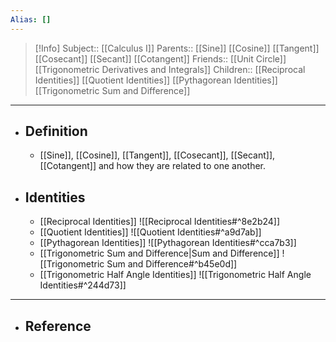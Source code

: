 ```yaml
---
Alias: []
---
```

> [!Info]
> Subject:: [[Calculus I]]
> Parents:: [[Sine]] [[Cosine]] [[Tangent]] [[Cosecant]] [[Secant]] [[Cotangent]]
> Friends:: [[Unit Circle]] [[Trigonometric Derivatives and Integrals]]
> Children:: [[Reciprocal Identities]] [[Quotient Identities]] [[Pythagorean Identities]] [[Trigonometric Sum and Difference]]
---
- ## Definition
	- [[Sine]], [[Cosine]], [[Tangent]], [[Cosecant]], [[Secant]], [[Cotangent]] and how they are related to one another.
- ## Identities
	- [[Reciprocal Identities]]
	  ![[Reciprocal Identities#^8e2b24]]
	- [[Quotient Identities]]
	  ![[Quotient Identities#^a9d7ab]]
	- [[Pythagorean Identities]]
	  ![[Pythagorean Identities#^cca7b3]]
	- [[Trigonometric Sum and Difference|Sum and Difference]]
	  ![[Trigonometric Sum and Difference#^b45e0d]]
	- [[Trigonometric Half Angle Identities]]
	  ![[Trigonometric Half Angle Identities#^244d73]]
---
- ## Reference